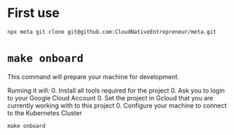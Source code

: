 # First use

```
npx meta git clone git@github.com:CloudNativeEntrepreneur/meta.git
```

# `make onboard`

This command will prepare your machine for development.

Running it will:
0. Install all tools required for the project
0. Ask you to login to your Google Cloud Account
0. Set the project in Gcloud that you are currently working with to this project
0. Configure your machine to connect to the Kubernetes Cluster

```
make onboard
```

